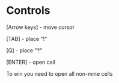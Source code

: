 # Controls
[Arrow keys] - move cursor

[TAB] - place "!"

[Q] - place "?"

[ENTER] - open cell

To win you need to open all non-mine cells
